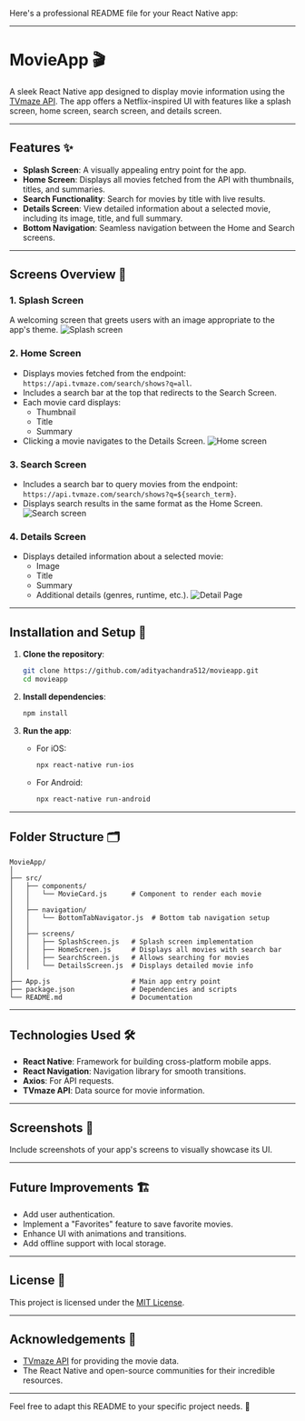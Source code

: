 Here's a professional README file for your React Native app:

---

# MovieApp 🎬  
A sleek React Native app designed to display movie information using the [TVmaze API](https://www.tvmaze.com/api). The app offers a Netflix-inspired UI with features like a splash screen, home screen, search screen, and details screen.

---

## Features ✨
- **Splash Screen**: A visually appealing entry point for the app.  
- **Home Screen**: Displays all movies fetched from the API with thumbnails, titles, and summaries.  
- **Search Functionality**: Search for movies by title with live results.  
- **Details Screen**: View detailed information about a selected movie, including its image, title, and full summary.  
- **Bottom Navigation**: Seamless navigation between the Home and Search screens.  

---

## Screens Overview 📱

### 1. Splash Screen  
A welcoming screen that greets users with an image appropriate to the app's theme.
![Splash screen](https://github.com/adityachandra512/movieapp/blob/master/assets/loading.jpg)

### 2. Home Screen  
- Displays movies fetched from the endpoint:  
  `https://api.tvmaze.com/search/shows?q=all`.  
- Includes a search bar at the top that redirects to the Search Screen.  
- Each movie card displays:  
  - Thumbnail  
  - Title  
  - Summary  
- Clicking a movie navigates to the Details Screen.
![Home screen](https://github.com/adityachandra512/movieapp/blob/master/assets/home.jpg)
### 3. Search Screen  
- Includes a search bar to query movies from the endpoint:  
  `https://api.tvmaze.com/search/shows?q=${search_term}`.  
- Displays search results in the same format as the Home Screen.
![Search screen](https://github.com/adityachandra512/movieapp/blob/master/assets/indian_isearch.jpg)
### 4. Details Screen  
- Displays detailed information about a selected movie:  
  - Image  
  - Title  
  - Summary  
  - Additional details (genres, runtime, etc.).
![Detail Page](https://github.com/adityachandra512/movieapp/blob/master/assets/detail.jpg)
---

## Installation and Setup 🚀

1. **Clone the repository**:  
   ```bash
   git clone https://github.com/adityachandra512/movieapp.git
   cd movieapp
   ```

2. **Install dependencies**:  
   ```bash
   npm install
   ```

3. **Run the app**:  
   - For iOS:  
     ```bash
     npx react-native run-ios
     ```
   - For Android:  
     ```bash
     npx react-native run-android
     ```

---

## Folder Structure 🗂️
```plaintext
MovieApp/
│
├── src/
│   ├── components/
│   │   └── MovieCard.js      # Component to render each movie
│   │
│   ├── navigation/
│   │   └── BottomTabNavigator.js  # Bottom tab navigation setup
│   │
│   ├── screens/
│   │   ├── SplashScreen.js   # Splash screen implementation
│   │   ├── HomeScreen.js     # Displays all movies with search bar
│   │   ├── SearchScreen.js   # Allows searching for movies
│   │   └── DetailsScreen.js  # Displays detailed movie info
│
├── App.js                    # Main app entry point
├── package.json              # Dependencies and scripts
└── README.md                 # Documentation
```

---

## Technologies Used 🛠️
- **React Native**: Framework for building cross-platform mobile apps.  
- **React Navigation**: Navigation library for smooth transitions.  
- **Axios**: For API requests.  
- **TVmaze API**: Data source for movie information.

---

## Screenshots 📸  
Include screenshots of your app's screens to visually showcase its UI.

---

## Future Improvements 🏗️
- Add user authentication.  
- Implement a "Favorites" feature to save favorite movies.  
- Enhance UI with animations and transitions.  
- Add offline support with local storage.

---

## License 📜
This project is licensed under the [MIT License](LICENSE).

---

## Acknowledgements 🙌
- [TVmaze API](https://www.tvmaze.com/api) for providing the movie data.  
- The React Native and open-source communities for their incredible resources.

---

Feel free to adapt this README to your specific project needs. 🚀
